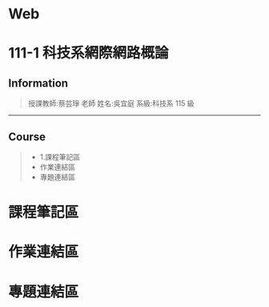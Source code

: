 # Web
111-1 科技系網際網路概論
===========

## Information

> 授課教師:蔡芸琤 老師
> 姓名:吳宜庭
> 系級:科技系 115 級

---------

## Course
>- 1.課程筆記區
>- 作業連結區 
>- 專題連結區

[1.課程筆記區]: https://github.com/ett9292/Web#課程筆記區 "1.課程筆記區"

# 課程筆記區
>

# 作業連結區
>

# 專題連結區

